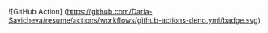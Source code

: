 ![GitHub Action] (https://github.com/Daria-Savicheva/resume/actions/workflows/github-actions-deno.yml/badge.svg)